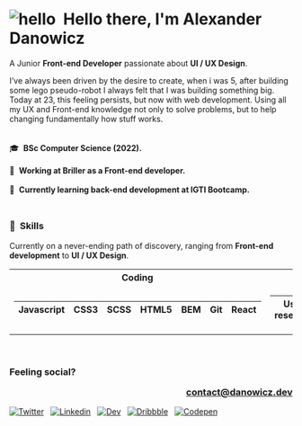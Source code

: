 # ![hello](https://i.ibb.co/MRhJwnC/ezgif-com-resize-2.gif)  Hello there, I'm Alexander Danowicz  
A Junior **Front-end Developer** passionate about **UI / UX Design**.
</br>

I’ve always been driven by the desire to create, when i was 5, after building some lego pseudo-robot I always felt that I was building something big. Today at 23, this feeling persists, but now with web development. Using all my UX and Front-end knowledge not only to solve problems, but to help changing fundamentally how stuff works.
</br></br></br>
🎓  **BSc Computer Science (2022).**  </br></br>
💼  **Working at Briller as a Front-end developer.**  </br></br>
🌱  **Currently learning back-end development at IGTI Bootcamp.**  </br></br>
##
### 🤹  Skills
Currently on a never-ending path of discovery, ranging from **Front-end development** to **UI / UX Design**.








<table>
<tr><th>Coding</th><th>Design</th></tr>
<tr><td>

| Javascript | CSS3 | SCSS | HTML5 | **BEM** | **Git** | **React** | 
|------------|------|------|-------|------------|---------|-------------|



</td><td>

| User research | Prototyping | Interface design |
|---------------|-------------|------------------|

</td></tr> </table>


</br>

### Feeling social?   <p align="right"><a href="mailto:contact@danowicz.dev">contact@danowicz.dev<a/><p/>
[![Twitter](https://briller.com.br/portfolio/icons/twitter.svg)](https://twitter.com/AlexDanowicz)  
[![Linkedin](https://briller.com.br/portfolio/icons/linkedin.svg)](https://linkedin.com/in/danowicz)  
[![Dev](https://briller.com.br/portfolio/icons/dev.svg)](https://dev.to/)  
[![Dribbble](https://briller.com.br/portfolio/icons/dribbble.svg)](https://dribbble.com/)  
[![Codepen](https://briller.com.br/portfolio/icons/codepen.svg)](https://codepen.io/)
</br>
